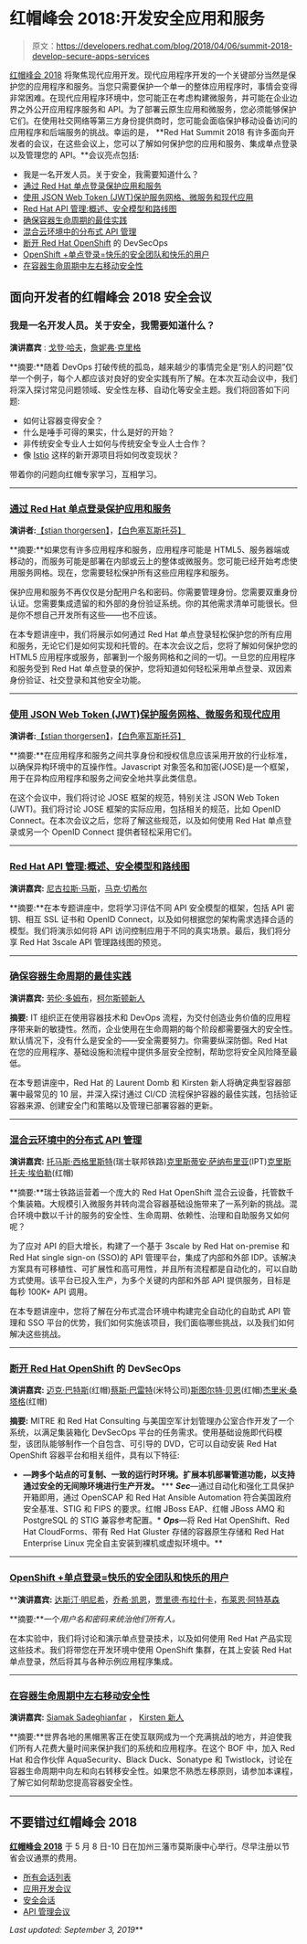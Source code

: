 # 红帽峰会 2018:开发安全应用和服务

> 原文：<https://developers.redhat.com/blog/2018/04/06/summit-2018-develop-secure-apps-services>

[红帽峰会 2018](https://www.redhat.com/en/summit/2018) 将聚焦现代应用开发。现代应用程序开发的一个关键部分当然是保护您的应用程序和服务。当您只需要保护一个单一的整体应用程序时，事情会变得非常困难。在现代应用程序环境中，您可能正在考虑构建微服务，并可能在企业边界之外公开应用程序服务和 API。为了部署云原生应用和微服务，您必须能够保护它们。在使用社交网络等第三方身份提供商时，您可能会面临保护移动设备访问的应用程序和后端服务的挑战。幸运的是， **Red Hat Summit 2018 有许多面向开发者的会议，在这些会议上，您可以了解如何保护您的应用和服务、集成单点登录以及管理您的 API。**会议亮点包括:

*   我是一名开发人员。关于安全，我需要知道什么？
*   [通过 Red Hat 单点登录保护应用和服务](https://agenda.summit.redhat.com/SessionDetail.aspx?id=154463)
*   [使用 JSON Web Token (JWT)保护服务网格、微服务和现代应用](https://agenda.summit.redhat.com/SessionDetail.aspx?id=163840)
*   [Red Hat API 管理:概述、安全模型和路线图](https://agenda.summit.redhat.com/SessionDetail.aspx?id=154928)
*   [确保容器生命周期的最佳实践](https://agenda.summit.redhat.com/SessionDetail.aspx?id=153589)
*   [混合云环境中的分布式 API 管理](https://agenda.summit.redhat.com/SessionDetail.aspx?id=153698)
*   [断开 Red Hat OpenShift](https://agenda.summit.redhat.com/SessionDetail.aspx?id=154730) 的 DevSecOps
*   [OpenShift +单点登录=快乐的安全团队和快乐的用户](https://agenda.summit.redhat.com/SessionDetail.aspx?id=153594)
*   [在容器生命周期中左右移动安全性](https://agenda.summit.redhat.com/SessionDetail.aspx?id=163864)

## 面向开发者的红帽峰会 2018 安全会议

### 我是一名开发人员。关于安全，我需要知道什么？

**演讲嘉宾** : [戈登·哈夫](https://agenda.summit.redhat.com/SpeakerDetail.aspx?id=366432)，[詹妮弗·克里格](https://agenda.summit.redhat.com/SpeakerDetail.aspx?id=364919)

**摘要:**随着 DevOps 打破传统的孤岛，越来越少的事情完全是“别人的问题”仅举一个例子，每个人都应该对良好的安全实践有所了解。在本次互动会议中，我们将深入探讨常见问题领域、安全性左移、自动化等安全主题。我们将回答如下问题:

*   如何让容器变得安全？
*   什么是唾手可得的果实，什么是好的开始？
*   非传统安全专业人士如何与传统安全专业人士合作？
*   像 [Istio](https://developers.redhat.com/blog/tag/istio/) 这样的新开源项目将如何改变现状？

带着你的问题向红帽专家学习，互相学习。

* * *

### [通过 Red Hat 单点登录保护应用和服务](https://agenda.summit.redhat.com/SessionDetail.aspx?id=154463)

**演讲者:**[【stian thorgersen】](https://agenda.summit.redhat.com/SpeakerDetail.aspx?id=366649)，[【白色塞瓦斯托芬】](https://agenda.summit.redhat.com/SpeakerDetail.aspx?id=366650)

**摘要:**如果您有许多应用程序和服务，应用程序可能是 HTML5、服务器端或移动的，而服务可能是部署在内部或云上的整体或微服务。您可能已经开始考虑使用服务网格。现在，您需要轻松保护所有这些应用程序和服务。

保护应用和服务不再仅仅是分配用户名和密码。你需要管理身份。您需要双重身份认证。您需要集成遗留的和外部的身份验证系统。你的其他需求清单可能很长。但是你不想自己开发所有这些——也不应该。

在本专题讲座中，我们将展示如何通过 Red Hat 单点登录轻松保护您的所有应用和服务，无论它们是如何实现和托管的。在本次会议之后，您将了解如何保护您的 HTML5 应用程序或服务，部署到一个服务网格和之间的一切。一旦您的应用程序和服务受到 Red Hat 单点登录的保护，您将知道如何轻松采用单点登录、双因素身份验证、社交登录和其他安全功能。

* * *

### [使用 JSON Web Token (JWT)保护服务网格、微服务和现代应用](https://agenda.summit.redhat.com/SessionDetail.aspx?id=163840)

**演讲者:**[【stian thorgersen】](https://agenda.summit.redhat.com/SpeakerDetail.aspx?id=366649)，[【白色塞瓦斯托芬】](https://agenda.summit.redhat.com/SpeakerDetail.aspx?id=366650)

**摘要:**在应用程序和服务之间共享身份和授权信息应该采用开放的行业标准，以确保异构环境中的互操作性。Javascript 对象签名和加密(JOSE)是一个框架，用于在异构应用程序和服务之间安全地共享此类信息。

在这个会议中，我们将讨论 JOSE 框架的规范，特别关注 JSON Web Token (JWT)。我们将讨论 JOSE 框架的实际应用，包括相关的规范，比如 OpenID Connect。在本次会议之后，您将了解这些规范，以及如何使用 Red Hat 单点登录或另一个 OpenID Connect 提供者轻松采用它们。

* * *

### [Red Hat API 管理:概述、安全模型和路线图](https://agenda.summit.redhat.com/SessionDetail.aspx?id=154928)

**演讲嘉宾:** [尼古拉斯·马斯](https://agenda.summit.redhat.com/SpeakerDetail.aspx?id=366154)，[马克·切希尔](https://agenda.summit.redhat.com/SpeakerDetail.aspx?id=366985)

**摘要:**在本专题讲座中，您将学习评估不同 API 安全模型的框架，包括 API 密钥、相互 SSL 证书和 OpenID Connect，以及如何根据您的架构需求选择合适的模型。我们将演示如何将 API 访问控制应用于不同的真实场景。最后，我们将分享 Red Hat 3scale API 管理路线图的预览。

* * *

### [确保容器生命周期的最佳实践](https://agenda.summit.redhat.com/SessionDetail.aspx?id=153589)

**演讲嘉宾:** [劳伦·多姆布](https://agenda.summit.redhat.com/SpeakerDetail.aspx?id=365714)，[柯尔斯顿新人](https://agenda.summit.redhat.com/SpeakerDetail.aspx?id=365748)

**摘要:** IT 组织正在使用容器技术和 DevOps 流程，为交付创造业务价值的应用程序带来新的敏捷性。然而，企业使用在生命周期的每个阶段都需要强大的安全性。默认情况下，没有什么是安全的——安全需要努力。你需要纵深防御。Red Hat 在您的应用程序、基础设施和流程中提供多层安全控制，帮助您将安全风险降至最低。

在本专题讲座中，Red Hat 的 Laurent Domb 和 Kirsten 新人将确定典型容器部署中最常见的 10 层，并深入探讨通过 CI/CD 流程保护容器的最佳实践，包括验证容器来源、创建安全门和策略以及管理已部署容器的更新。

* * *

### [混合云环境中的分布式 API 管理](https://agenda.summit.redhat.com/SessionDetail.aspx?id=153698)

**演讲嘉宾:** [托马斯·西格里斯特](https://agenda.summit.redhat.com/SpeakerDetail.aspx?id=365861)(瑞士联邦铁路)[克里斯蒂安·萨纳布里亚](https://agenda.summit.redhat.com/SpeakerDetail.aspx?id=365862)(IPT)[克里斯托夫·埃伯勒](https://agenda.summit.redhat.com/SpeakerDetail.aspx?id=365863)(红帽)

**摘要:**瑞士铁路运营着一个庞大的 Red Hat OpenShift 混合云设备，托管数千个集装箱。大规模引入微服务并转向混合容器基础设施带来了一系列新的挑战。混合环境中数以千计的服务的安全性、生命周期、依赖性、治理和自助服务又如何呢？

为了应对 API 的巨大增长，构建了一个基于 3scale by Red Hat on-premise 和 Red Hat single sign-on (SSO)的 API 管理平台，集成了内部和外部 IDP。该解决方案具有可移植性、可扩展性和高可用性，并且所有流程都是自动化的，可以自助方式使用。该平台已投入生产，为多个关键的内部和外部 API 提供服务，目标是每秒 100K+ API 调用。

在本专题讲座中，您将了解在分布式混合环境中构建完全自动化的自助式 API 管理和 SSO 平台的优势，我们如何实施该项目，我们面临哪些挑战，以及我们如何解决这些挑战。

* * *

### [断开 Red Hat OpenShift](https://agenda.summit.redhat.com/SessionDetail.aspx?id=154730) 的 DevSecOps

**演讲嘉宾:** [迈克·巴特斯](https://agenda.summit.redhat.com/SpeakerDetail.aspx?id=366895)(红帽)[蔡斯·巴雷特](https://agenda.summit.redhat.com/SpeakerDetail.aspx?id=366896)(米特公司)[斯图尔特·贝恩](https://agenda.summit.redhat.com/SpeakerDetail.aspx?id=366897)(红帽)[杰里米·桑塔格](https://agenda.summit.redhat.com/SpeakerDetail.aspx?id=393772)(红帽)

**摘要:** MITRE 和 Red Hat Consulting 与美国空军计划管理办公室合作开发了一个系统，以满足集装箱化 DevSecOps 平台的任务需求。使用基础设施即代码模型，该团队能够制作一个自包含、可引导的 DVD，它可以自动安装 Red Hat OpenShift 容器平台和相关组件，具有以下特征:

*   **—跨多个站点的可复制、一致的运行时环境。扩展本机部署管道功能，以支持通过安全的无间隙环境进行生产开发。**
***   ***Sec***—通过自动化和强化工具保护开箱即用，通过 OpenSCAP 和 Red Hat Ansible Automation 符合美国政府安全基准、STIG 和 FIPS 的要求。红帽 JBoss EAP、红帽 JBoss AMQ 和 PostgreSQL 的 STIG 兼容参考配置。*   ***Ops***—将 Red Hat OpenShift、Red Hat CloudForms、带有 Red Hat Gluster 存储的容器原生存储和 Red Hat Enterprise Linux 完全自主安装到裸机或虚拟环境中。**

* * *

### **[OpenShift +单点登录=快乐的安全团队和快乐的用户](https://agenda.summit.redhat.com/SessionDetail.aspx?id=153594)**

 ****演讲嘉宾:** [达斯汀·明尼希](https://agenda.summit.redhat.com/SpeakerDetail.aspx?id=365750)，[乔希·凯恩](https://agenda.summit.redhat.com/SpeakerDetail.aspx?id=365751)，[贾里德·布拉什卡](https://agenda.summit.redhat.com/SpeakerDetail.aspx?id=365752)，[布莱恩·阿特基森](https://agenda.summit.redhat.com/SpeakerDetail.aspx?id=365753)

**摘要:**一个*用户名和密码来统治他们所有人。*

在本实验中，我们将讨论和演示单点登录技术，以及如何使用 Red Hat 产品实现这些技术。我们将带您在开发环境中使用 OpenShift 集群，在其上安装 Red Hat 单点登录，然后将其与各种示例应用程序集成。

* * *

### [在容器生命周期中左右移动安全性](https://agenda.summit.redhat.com/SessionDetail.aspx?id=163864)

**演讲嘉宾:** [Siamak Sadeghianfar](https://agenda.summit.redhat.com/SpeakerDetail.aspx?id=365685) ， [Kirsten 新人](https://agenda.summit.redhat.com/SpeakerDetail.aspx?id=365748)

**摘要:**世界各地的黑帽黑客正在使互联网成为一个充满挑战的地方，并迫使我们所有人花费大量时间来保护我们的系统和应用程序。在这个 BOF 中，加入 Red Hat 和合作伙伴 AquaSecurity、Black Duck、Sonatype 和 Twistlock，讨论在容器生命周期中向左和向右转移安全性。如果您不熟悉左移原则，请参加本课程，了解它如何帮助您提高容器安全性。

* * *

## 不要错过红帽峰会 2018

[**红帽峰会 2018**](https://www.redhat.com/en/summit/2018) 于 5 月 8 日-10 日在加州三藩市莫斯康中心举行。尽早注册以节省会议通票的费用。

*   [所有会话列表](https://agenda.summit.redhat.com/)
*   [应用开发会议](https://agenda.summit.redhat.com/?Application%20development=2)
*   [安全会话](https://agenda.summit.redhat.com/?Security=2)
*   [API 管理会议](https://agenda.summit.redhat.com/?API%20management=2)

*Last updated: September 3, 2019***